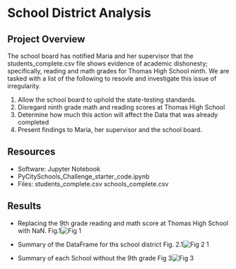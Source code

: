 # School District Analysis

## Project Overview
The school board has notified Maria and her supervisor that the students_complete.csv file shows evidence of academic dishonesty; specifically, reading and math grades for Thomas High School ninth. We are tasked with a list of the following to resovle and investigate this issue of irregularity.
1. Allow the school board to uphold the state-testing standards.
2. Disregard ninth grade math and reading scores at Thomas High School
3. Determine how much this action will affect the Data that was already completed
4. Present findings to Maria, her supervisor and the school board.

## Resources
- Software: Jupyter Notebook
- PyCitySchools_Challenge_starter_code.ipynb
- Files: students_complete.csv
         schools_complete.csv
         
## Results
- Replacing the 9th grade reading and math score at Thomas High School with NaN. Fig.1![Fig 1](https://user-images.githubusercontent.com/78861458/111173718-40d46680-857d-11eb-93bc-0f4392d5faa3.png)

- Summary of the DataFrame for ths school district Fig. 2.1![Fig 2 1](https://user-images.githubusercontent.com/78861458/111173429-05d23300-857d-11eb-880e-2d834a27a5ea.png)

- Summary of each School without the 9th grade Fig 3![Fig 3](https://user-images.githubusercontent.com/78861458/111174976-5007e400-857e-11eb-83e4-9d07f5f4f1b6.png)


